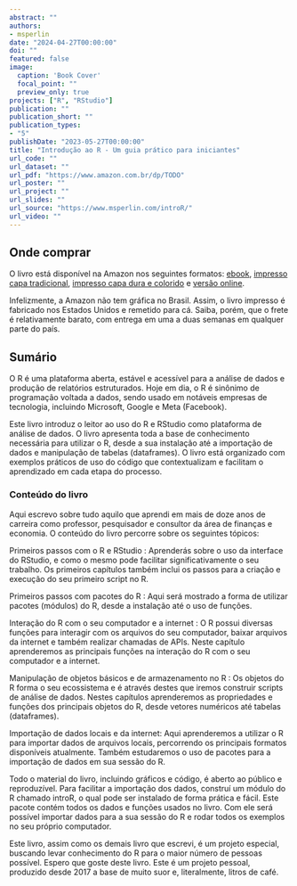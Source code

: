 ```yaml
---
abstract: ""
authors:
- msperlin
date: "2024-04-27T00:00:00"
doi: ""
featured: false
image:
  caption: 'Book Cover'
  focal_point: ""
  preview_only: true
projects: ["R", "RStudio"]
publication: ""
publication_short: ""
publication_types:
- "5"
publishDate: "2023-05-27T00:00:00"
title: "Introdução ao R - Um guia prático para iniciantes"
url_code: ""
url_dataset: ""
url_pdf: "https://www.amazon.com.br/dp/TODO"
url_poster: ""
url_project: ""
url_slides: ""
url_source: "https://www.msperlin.com/introR/"
url_video: ""
---
```


## Onde comprar

O livro está disponível na Amazon nos seguintes formatos: [ebook](https://www.amazon.com.br/dp/TODO), [impresso capa tradicional](https://www.amazon.com/dp/TODO), [impresso capa dura e colorido](https://www.amazon.com/dp/TODO) e [versão online](https://www.msperlin.com/introR/). 

<div class="alert alert-danger">
Infelizmente, a Amazon não tem gráfica no Brasil. Assim, o livro impresso é fabricado nos Estados Unidos e remetido para cá. Saiba, porém, que o frete é relativamente barato, com entrega em uma a duas semanas em qualquer parte do país. 
</div>

## Sumário

O R é uma plataforma aberta, estável e acessível para a análise de dados e produção de relatórios estruturados. Hoje em dia, o R é sinônimo de programação voltada a dados, sendo usado em notáveis empresas de tecnologia, incluindo Microsoft, Google e Meta (Facebook).

Este livro introduz o leitor ao uso do R e RStudio como plataforma de análise de dados. O livro apresenta toda a base de conhecimento necessária para utilizar o R, desde a sua instalação até a importação de dados e manipulação de tabelas (dataframes). O livro está organizado com exemplos práticos de uso do código que contextualizam e facilitam o aprendizado em cada etapa do processo.

### Conteúdo do livro

Aqui escrevo sobre tudo aquilo que aprendi em mais de doze anos de carreira como professor, pesquisador e consultor da área de finanças e economia. O conteúdo do livro percorre sobre os seguintes tópicos:

Primeiros passos com o R e RStudio
: Aprenderás sobre o uso da interface do RStudio, e como o mesmo pode facilitar significativamente o seu trabalho. Os primeiros capítulos também inclui os passos para a criação e execução do seu primeiro script no R.

Primeiros passos com pacotes do R
: Aqui será mostrado a forma de utilizar pacotes (módulos) do R, desde a instalação até o uso de funções.

Interação do R com o seu computador e a internet
: O R possui diversas funções para interagir com os arquivos do seu computador, baixar arquivos da internet e também realizar chamadas de APIs. Neste capítulo aprenderemos as principais funções na interação do R com o seu computador e a internet.

Manipulação de objetos básicos e de armazenamento no R
: Os objetos do R forma o seu ecossistema e é através destes que iremos construir scripts de análise de dados. Nestes capítulos aprenderemos as propriedades e funções dos principais objetos do R, desde vetores numéricos até tabelas (dataframes).

Importação de dados locais e da internet:
 Aqui aprenderemos a utilizar o R para importar dados de arquivos locais, percorrendo os principais formatos disponíveis atualmente. Também estudaremos o uso de pacotes para a importação de dados em sua sessão do R.

Todo o material do livro, incluindo gráficos e código, é aberto ao público e reproduzível. Para facilitar a importação dos dados, construí um módulo do R chamado introR, o qual pode ser instalado de forma prática e fácil. Este pacote contém todos os dados e funções usados no livro. Com ele será possível importar dados para a sua sessão do R e rodar todos os exemplos no seu próprio computador.

Este livro, assim como os demais livro que escrevi, é um projeto especial, buscando levar conhecimento do R para o maior número de pessoas possível. Espero que goste deste livro. Este é um projeto pessoal, produzido desde 2017 a base de muito suor e, literalmente, litros de café.



